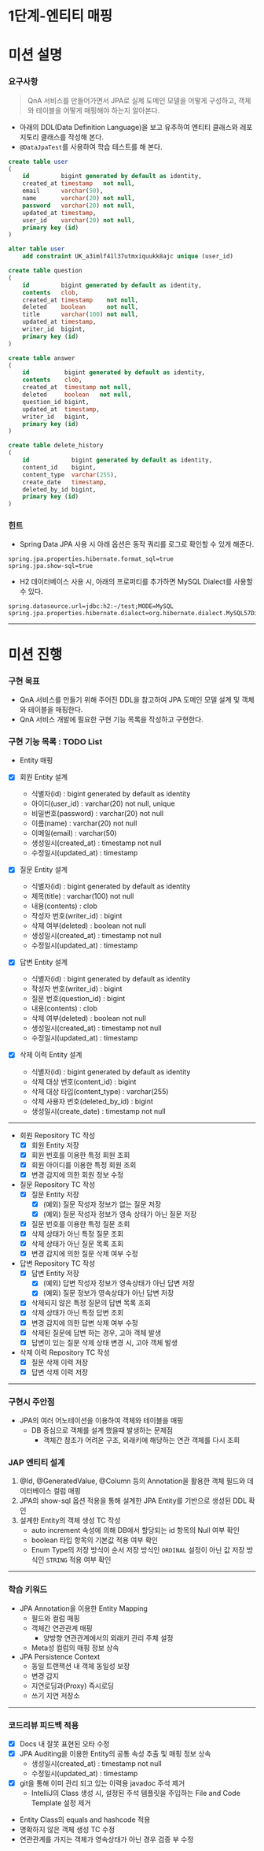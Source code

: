 1단계-엔티티 매핑
===
# 미션 설명
### 요구사항
> QnA 서비스를 만들어가면서 JPA로 실제 도메인 모델을 어떻게 구성하고, 객체와 테이블을 어떻게 매핑해야 하는지 알아본다.
- 아래의 DDL(Data Definition Language)을 보고 유추하여 엔티티 클래스와 레포지토리 클래스를 작성해 본다.
- `@DataJpaTest`를 사용하여 학습 테스트를 해 본다.
```sql
create table user
(
    id         bigint generated by default as identity,
    created_at timestamp   not null,
    email      varchar(50),
    name       varchar(20) not null,
    password   varchar(20) not null,
    updated_at timestamp,
    user_id    varchar(20) not null,
    primary key (id)
)

alter table user
    add constraint UK_a3imlf41l37utmxiquukk8ajc unique (user_id)
```
```sql
create table question
(
    id         bigint generated by default as identity,
    contents   clob,
    created_at timestamp    not null,
    deleted    boolean      not null,
    title      varchar(100) not null,
    updated_at timestamp,
    writer_id  bigint,
    primary key (id)
)
```
```sql
create table answer
(
    id          bigint generated by default as identity,
    contents    clob,
    created_at  timestamp not null,
    deleted     boolean   not null,
    question_id bigint,
    updated_at  timestamp,
    writer_id   bigint,
    primary key (id)
)
```
```sql
create table delete_history
(
    id            bigint generated by default as identity,
    content_id    bigint,
    content_type  varchar(255),
    create_date   timestamp,
    deleted_by_id bigint,
    primary key (id)
)
```

### 힌트
- Spring Data JPA 사용 시 아래 옵션은 동작 쿼리를 로그로 확인할 수 있게 해준다.
```properties
spring.jpa.properties.hibernate.format_sql=true
spring.jpa.show-sql=true
```
- H2 데이터베이스 사용 시, 아래의 프로퍼티를 추가하면 MySQL Dialect를 사용할 수 있다.
```properties
spring.datasource.url=jdbc:h2:~/test;MODE=MySQL
spring.jpa.properties.hibernate.dialect=org.hibernate.dialect.MySQL57Dialect
```

---
# 미션 진행
### 구현 목표
- QnA 서비스를 만들기 위해 주어진 DDL을 참고하여 JPA 도메인 모델 설계 및 객체와 테이블을 매핑한다.
- QnA 서비스 개발에 필요한 구현 기능 목록을 작성하고 구현한다.

### 구현 기능 목록 : TODO List
- Entity 매핑
- [x] 회원 Entity 설계
  - 식별자(id) : bigint generated by default as identity
  - 아이디(user_id) : varchar(20) not null, unique
  - 비밀번호(password) : varchar(20) not null
  - 이름(name) : varchar(20) not null
  - 이메일(email) : varchar(50)
  - 생성일시(created_at) : timestamp not null
  - 수정일시(updated_at) : timestamp
    
- [x] 질문 Entity 설계
  - 식별자(id) : bigint generated by default as identity
  - 제목(title) : varchar(100) not null
  - 내용(contents) : clob
  - 작성자 번호(writer_id) : bigint
  - 삭제 여부(deleted) : boolean not null
  - 생성일시(created_at) : timestamp not null
  - 수정일시(updated_at) : timestamp
    
- [x] 답변 Entity 설계
  - 식별자(id) : bigint generated by default as identity
  - 작성자 번호(writer_id) : bigint
  - 질문 번호(question_id) : bigint
  - 내용(contents) : clob
  - 삭제 여부(deleted) : boolean not null
  - 생성일시(created_at) : timestamp not null
  - 수정일시(updated_at) : timestamp
    
- [x] 삭제 이력 Entity 설계
  - 식별자(id) : bigint generated by default as identity
  - 삭제 대상 번호(content_id) : bigint
  - 삭제 대상 타입(content_type) : varchar(255)
  - 삭제 사용자 번호(deleted_by_id) : bigint
  - 생성일시(create_date) : timestamp not null
  
---
- 회원 Repository TC 작성
  - [x] 회원 Entity 저장
  - [x] 회원 번호를 이용한 특정 회원 조회
  - [x] 회원 아이디를 이용한 특정 회원 조회
  - [x] 변경 감지에 의한 회원 정보 수정
    
- 질문 Repository TC 작성
  - [x] 질문 Entity 저장
    - [x] (예외) 질문 작성자 정보가 없는 질문 저장
    - [x] (예외) 질문 작성자 정보가 영속 상태가 아닌 질문 저장
  - [x] 질문 번호를 이용한 특정 질문 조회
  - [x] 삭제 상태가 아닌 특정 질문 조회
  - [x] 삭제 상태가 아닌 질문 목록 조회
  - [x] 변경 감지에 의한 질문 삭제 여부 수정
    
- 답변 Repository TC 작성
  - [x] 답변 Entity 저장
    - [x] (예외) 답변 작성자 정보가 영속상태가 아닌 답변 저장
    - [x] (예외) 질문 정보가 영속상태가 아닌 답변 저장 
  - [x] 삭제되지 않은 특정 질문의 답변 목록 조회
  - [x] 삭제 상태가 아닌 특정 답변 조회
  - [x] 변경 감지에 의한 답변 삭제 여부 수정
  - [x] 삭제된 질문에 답변 하는 경우, 고아 객체 발생
  - [x] 답변이 있는 질문 삭제 상태 변경 시, 고아 객체 발생
    
- 삭제 이력 Repository TC 작성
  - [x] 질문 삭제 이력 저장
  - [x] 답변 삭제 이력 저장

---
### 구현시 주안점
- JPA의 여러 어노테이션을 이용하여 객체와 테이블을 매핑
  - DB 중심으로 객체를 설계 했을때 발생하는 문제점
    - 객체간 참조가 어려운 구조, 외래키에 해당하는 연관 객체를 다시 조회
    
### JAP 엔티티 설계
1. @Id, @GeneratedValue, @Column 등의 Annotation을 활용한 객체 필드와 데이터베이스 컬럼 매핑
2. JPA의 show-sql 옵션 적용을 통해 설계한 JPA Entity를 기반으로 생성된 DDL 확인 
3. 설계한 Entity의 객체 생성 TC 작성
   - auto increment 속성에 의해 DB에서 할당되는 id 항목의 Null 여부 확인
   - boolean 타입 항목의 기본값 적용 여부 확인
   - Enum Type의 저장 방식이 순서 저장 방식인 `ORDINAL` 설정이 아닌 값 저장 방식인 `STRING` 적용 여부 확인

---
### 학습 키워드
- JPA Annotation을 이용한 Entity Mapping
  - 필드와 컬럼 매핑
  - 객체간 연관관계 매핑
    - 양방향 연관관계에서의 외래키 관리 주체 설정
  - Meta성 컬럼의 매핑 정보 상속
- JPA Persistence Context
  - 동일 트랜잭션 내 객체 동일성 보장
  - 변경 감지
  - 지연로딩과(Proxy) 즉시로딩
  - 쓰기 지연 저장소

---
### 코드리뷰 피드백 적용
- [x] Docs 내 잘못 표현된 오타 수정
- [x] JPA Auditing을 이용한 Entity의 공통 속성 추출 및 매핑 정보 상속
  - 생성일시(created_at) : timestamp not null
  - 수정일시(updated_at) : timestamp
- [x] git을 통해 이미 관리 되고 있는 이력용 javadoc 주석 제거
  - IntelliJ의 Class 생성 시, 설정된 주석 템플릿을 주입하는 File and Code Template 설정 제거
- Entity Class의 equals and hashcode 적용
- 명확하지 않은 객체 생성 TC 수정
- 연관관계를 가지는 객체가 영속상태가 아닌 경우 검증 부 수정
